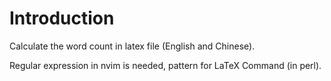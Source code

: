 # Introduction
Calculate the word count in latex file (English and Chinese).

Regular expression in nvim is needed, pattern for LaTeX Command (in perl).
